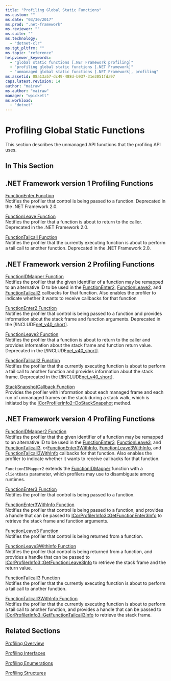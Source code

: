 ```yaml
---
title: "Profiling Global Static Functions"
ms.custom: ""
ms.date: "03/30/2017"
ms.prod: ".net-framework"
ms.reviewer: ""
ms.suite: ""
ms.technology: 
  - "dotnet-clr"
ms.tgt_pltfrm: ""
ms.topic: "reference"
helpviewer_keywords: 
  - "global static functions [.NET Framework profiling]"
  - "profiling global static functions [.NET Framework]"
  - "unmanaged global static functions [.NET Framework], profiling"
ms.assetid: 08a13a57-dc49-488d-b937-31e3051fda97
caps.latest.revision: 14
author: "mairaw"
ms.author: "mairaw"
manager: "wpickett"
ms.workload: 
  - "dotnet"
---
```

# Profiling Global Static Functions
This section describes the unmanaged API functions that the profiling API uses.  
  
## In This Section  
  
## .NET Framework version 1 Profiling Functions  
 [FunctionEnter Function](../../../../docs/framework/unmanaged-api/profiling/functionenter-function.md)  
 Notifies the profiler that control is being passed to a function. Deprecated in the .NET Framework 2.0.  
  
 [FunctionLeave Function](../../../../docs/framework/unmanaged-api/profiling/functionleave-function.md)  
 Notifies the profiler that a function is about to return to the caller. Deprecated in the .NET Framework 2.0.  
  
 [FunctionTailcall Function](../../../../docs/framework/unmanaged-api/profiling/functiontailcall-function.md)  
 Notifies the profiler that the currently executing function is about to perform a tail call to another function. Deprecated in the .NET Framework 2.0.  
  
## .NET Framework version 2 Profiling Functions  
 [FunctionIDMapper Function](../../../../docs/framework/unmanaged-api/profiling/functionidmapper-function.md)  
 Notifies the profiler that the given identifier of a function may be remapped to an alternative ID to be used in the [FunctionEnter2](../../../../docs/framework/unmanaged-api/profiling/functionenter2-function.md), [FunctionLeave2](../../../../docs/framework/unmanaged-api/profiling/functionleave2-function.md), and [FunctionTailcall2](../../../../docs/framework/unmanaged-api/profiling/functiontailcall2-function.md) callbacks for that function. Also enables the profiler to indicate whether it wants to receive callbacks for that function  
  
 [FunctionEnter2 Function](../../../../docs/framework/unmanaged-api/profiling/functionenter2-function.md)  
 Notifies the profiler that control is being passed to a function and provides information about the stack frame and function arguments. Deprecated in the [!INCLUDE[net_v40_short](../../../../includes/net-v40-short-md.md)].  
  
 [FunctionLeave2 Function](../../../../docs/framework/unmanaged-api/profiling/functionleave2-function.md)  
 Notifies the profiler that a function is about to return to the caller and provides information about the stack frame and function return value. Deprecated in the [!INCLUDE[net_v40_short](../../../../includes/net-v40-short-md.md)].  
  
 [FunctionTailcall2 Function](../../../../docs/framework/unmanaged-api/profiling/functiontailcall2-function.md)  
 Notifies the profiler that the currently executing function is about to perform a tail call to another function and provides information about the stack frame. Deprecated in the [!INCLUDE[net_v40_short](../../../../includes/net-v40-short-md.md)].  
  
 [StackSnapshotCallback Function](../../../../docs/framework/unmanaged-api/profiling/stacksnapshotcallback-function.md)  
 Provides the profiler with information about each managed frame and each run of unmanaged frames on the stack during a stack walk, which is initiated by the [ICorProfilerInfo2::DoStackSnapshot](../../../../docs/framework/unmanaged-api/profiling/icorprofilerinfo2-dostacksnapshot-method.md) method.  
  
## .NET Framework version 4 Profiling Functions  
 [FunctionIDMapper2 Function](../../../../docs/framework/unmanaged-api/profiling/functionidmapper2-function.md)  
 Notifies the profiler that the given identifier of a function may be remapped to an alternative ID to be used in the [FunctionEnter3](../../../../docs/framework/unmanaged-api/profiling/functionenter3-function.md), [FunctionLeave3](../../../../docs/framework/unmanaged-api/profiling/functionleave3-function.md), and [FunctionTailcall3](../../../../docs/framework/unmanaged-api/profiling/functiontailcall3-function.md), or[FunctionEnter3WithInfo](../../../../docs/framework/unmanaged-api/profiling/functionenter3withinfo-function.md), [FunctionLeave3WithInfo](../../../../docs/framework/unmanaged-api/profiling/functionleave3withinfo-function.md), and [FunctionTailcall3WithInfo](../../../../docs/framework/unmanaged-api/profiling/functiontailcall3withinfo-function.md) callbacks for that function. Also enables the profiler to indicate whether it wants to receive callbacks for that function.  
  
 `FunctionIDMapper2` extends the [FunctionIDMapper](../../../../docs/framework/unmanaged-api/profiling/functionidmapper-function.md) function with a `clientData` parameter, which profilers may use to disambiguate among runtimes.  
  
 [FunctionEnter3 Function](../../../../docs/framework/unmanaged-api/profiling/functionenter3-function.md)  
 Notifies the profiler that control is being passed to a function.  
  
 [FunctionEnter3WithInfo Function](../../../../docs/framework/unmanaged-api/profiling/functionenter3withinfo-function.md)  
 Notifies the profiler that control is being passed to a function, and provides a handle that can be passed to [ICorProfilerInfo3::GetFunctionEnter3Info](../../../../docs/framework/unmanaged-api/profiling/icorprofilerinfo3-getfunctionenter3info-method.md) to retrieve the stack frame and function arguments.  
  
 [FunctionLeave3 Function](../../../../docs/framework/unmanaged-api/profiling/functionleave3-function.md)  
 Notifies the profiler that control is being returned from a function.  
  
 [FunctionLeave3WithInfo Function](../../../../docs/framework/unmanaged-api/profiling/functionleave3withinfo-function.md)  
 Notifies the profiler that control is being returned from a function, and provides a handle that can be passed to [ICorProfilerInfo3::GetFunctionLeave3Info](../../../../docs/framework/unmanaged-api/profiling/icorprofilerinfo3-getfunctionleave3info-method.md) to retrieve the stack frame and the return value.  
  
 [FunctionTailcall3 Function](../../../../docs/framework/unmanaged-api/profiling/functiontailcall3-function.md)  
 Notifies the profiler that the currently executing function is about to perform a tail call to another function.  
  
 [FunctionTailcall3WithInfo Function](../../../../docs/framework/unmanaged-api/profiling/functiontailcall3withinfo-function.md)  
 Notifies the profiler that the currently executing function is about to perform a tail call to another function, and provides a handle that can be passed to [ICorProfilerInfo3::GetFunctionTailcall3Info](../../../../docs/framework/unmanaged-api/profiling/icorprofilerinfo3-getfunctiontailcall3info-method.md) to retrieve the stack frame.  
  
## Related Sections  
 [Profiling Overview](../../../../docs/framework/unmanaged-api/profiling/profiling-overview.md)  
  
 [Profiling Interfaces](../../../../docs/framework/unmanaged-api/profiling/profiling-interfaces.md)  
  
 [Profiling Enumerations](../../../../docs/framework/unmanaged-api/profiling/profiling-enumerations.md)  
  
 [Profiling Structures](../../../../docs/framework/unmanaged-api/profiling/profiling-structures.md)
